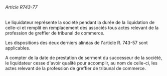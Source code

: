 ###### Article R743-77

Le liquidateur représente la société pendant la durée de la liquidation de celle-ci et remplit en remplacement des associés tous actes relevant de la profession de greffier de tribunal de commerce.

Les dispositions des deux derniers alinéas de l'article R. 743-57 sont applicables.

A compter de la date de prestation de serment du successeur de la société, le liquidateur cesse d'avoir qualité pour accomplir, au nom de celle-ci, les actes relevant de la profession de greffier de tribunal de commerce.

